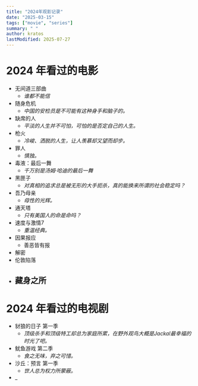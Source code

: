 ```yaml
---
title: "2024年观影记录"
date: "2025-03-15"
tags: ["movie", "series"]
summary: " "
author: kratos
lastModified: 2025-07-27
---
```


# 2024 年看过的电影

- 无间道三部曲
  - _谁都不能信_
- 随身危机
  - _中国的安检员是不可能有这种身手和脑子的。_
- 缺席的人
  - _平淡的人生并不可怕，可怕的是否定自己的人生。_
- 枪火
  - _冷峻、洒脱的人生，让人羡慕却又望而却步。_
- 罪人
  - _慎独。_
- 毒液：最后一舞  
  - _千万别是汤姆·哈迪的最后一舞_
- 黑匣子
  - _对真相的追求总是被无形的大手扼杀，真的能换来所谓的社会稳定吗？_
- 吾乃母亲
  - _母性的光辉。_
- 通天塔
  - _只有美国人的命是命吗？_
- 速度与激情7
  - _重温经典。_
- 因果报应
  - 善恶皆有报
- 解密
- 伦敦陷落
- 藏身之所
  - 

# 2024 年看过的电视剧

- 豺狼的日子 第一季
  - _顶级杀手和顶级特工却总为家庭所累，在野外观鸟大概是Jackal最幸福的时光了吧。_
- 鱿鱼游戏 第二季
  - _食之无味，弃之可惜。_
- 沙丘：预言 第一季  
  - _世人总为权力所蒙蔽。_
- _   